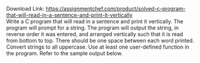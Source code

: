 Download Link: https://assignmentchef.com/product/solved-c-program-that-will-read-in-a-sentence-and-print-it-vertically
<br>
Write a C program that will read in a sentence and print it vertically. The program will prompt for a string. The program will output the string, in reverse order it was entered, and arranged vertically such that it is read from bottom to top. There should be one space between each word printed. Convert strings to all uppercase. Use at least one user-defined function in the program. Refer to the sample output below.


